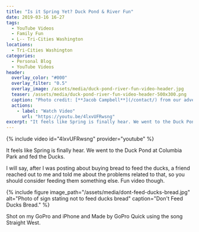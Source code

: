 ```yaml
---
title: "Is it Spring Yet? Duck Pond & River Fun"
date: 2019-03-16 16-27
tags:
  - YouTube Videos
  - Family Fun
  - L-- Tri-Cities Washington
locations: 
  - Tri-Cities Washington
categories:
  - Personal Blog
  - YouTube Videos
header:
  overlay_color: "#000"
  overlay_filter: "0.5"
  overlay_image: /assets/media/duck-pond-river-fun-video-header.jpg
  teaser: /assets/media/duck-pond-river-fun-video-header-500x300.png
  caption: "Photo credit: [**Jacob Campbell**](/contact/) from our adventure today at the duck pond"
  actions:
    - label: "Watch Video"
      url: "https://youtu.be/4lxvUFRwsng"
excerpt: "It feels like Spring is finally hear. We went to the Duck Pond at Columbia Park and fed the Ducks."
---
```


{% include video id="4lxvUFRwsng" provider="youtube" %}

It feels like Spring is finally hear. We went to the Duck Pond at Columbia Park and fed the Ducks.

I will say, after I was posting about buying bread to feed the ducks, a friend reached out to me and told me about the problems related to that, so you should consider feeding them something else. Fun video though.

{% include figure image_path="/assets/media/dont-feed-ducks-bread.jpg" alt="Photo of sign stating not to feed ducks bread" caption="Don't Feed Ducks Bread." %}

Shot on my GoPro and iPhone and Made by GoPro Quick using the song Straight West.